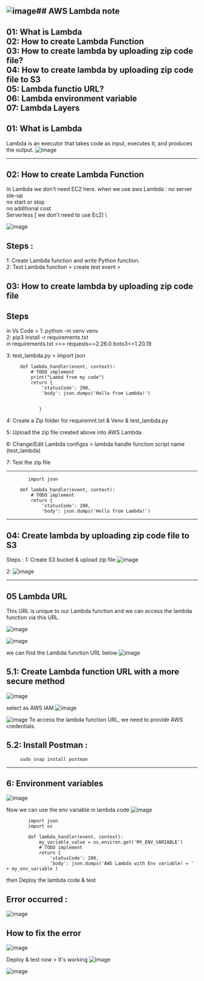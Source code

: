 ![image](https://github.com/user-attachments/assets/1dd768bc-ec76-4b77-a197-eda17d68671f)## AWS Lambda note
------------------------------------------------------------------------------
01: What is Lambda \
02: How to create Lambda Function \
03: How to create lambda by uploading zip code file?\
04: How to create lambda by uploading zip code file to S3\
05: Lambda functio URL?\
06: Lambda environment variable\
07: Lambda Layers 
-------------------------------------------------------------------------------
## 01: What is Lambda
Lambda is an executor that takes code as input, executes it, and produces the output.
![image](https://github.com/user-attachments/assets/26c94b1a-ace3-4ce8-8a86-3bf20452621e)

-------------------------------------------------------------------------------
## 02: How to create Lambda Function 

In Lambda we don't need EC2 here.
when we use aws Lambda : 
  no server ste-up \
  no start or stop \
  no additional cost \
  Serverless [ we don't need to use Ec2] \ 

![image](https://github.com/user-attachments/assets/a073c2ee-2a7b-4e12-84d9-a9b1a68af67d)

  ## Steps : 
  1: Create Lambda function and write Python function.\
  2: Test Lambda function > create test event > 

## 03: How to create lambda by uploading zip code file
   ## Steps
   in Vs Code > 
   1: python -m venv venv \
   2: pip3 install -r requirements.txt \
         in requirements.txt >>>
            requests==2.26.0
            boto3==1.20.19
      
   3: test_lambda.py > 
         import json
     
         def lambda_handler(event, context):
             # TODO implement
             print("Lambd from my code")
             return {
                 'statusCode': 200,
                 'body': json.dumps('Hello from Lambda!')


                }
   4: Create a Zip folder for requiremnt.txt & Venv & test_lambda.py 

   5: Upload the zip file created above into AWS Lambda

   6: Change/Edit  Lambda configss > lambda handle function script name (test_lambda)

   7: Test the zip file 
   
   ------------------------------------
   
            import json
         
         def lambda_handler(event, context):
             # TODO implement
             return {
                 'statusCode': 200,
                 'body': json.dumps('Hello from Lambda!')

   ---------------------------------------------

   ## 04: Create lambda by uploading zip code file to S3

   Steps : 
   1: Create S3 bucket & upload zip file 
   ![image](https://github.com/user-attachments/assets/c041a8fe-9ca0-41d0-ab87-445909d896f6)

   2: ![image](https://github.com/user-attachments/assets/3066037b-5004-4cb3-bf77-79c5e7c9cf3d) 

   -----------------------------------------------
  ## 05 Lambda URL 
  This URL is unique to our Lambda function and we can access the lambda function via this URL.

   ![image](https://github.com/user-attachments/assets/19350498-035d-48ad-8534-976bfebb61ea) 

   ![image](https://github.com/user-attachments/assets/8e1472bf-b9e8-4bdd-9375-e4e8b13d922b)

   we can find the Lambda function URL below 
   ![image](https://github.com/user-attachments/assets/308bd9c1-971a-4e90-8703-d0cbed4b2cba)

   ## 5.1: Create Lambda function URL with a more secure method 
   ![image](https://github.com/user-attachments/assets/4829aee3-8b8e-4387-a9ff-00c6db01b297)

   select as AWS IAM
   ![image](https://github.com/user-attachments/assets/5b5dbc23-023e-4ef6-9f59-92dce52b4e41)
      
   ![image](https://github.com/user-attachments/assets/65c169ad-7a36-4d26-bf92-56037264a8ea)
      To access the lambda function URL, we need to provide AWS credentials.

   ## 5.2: Install Postman : 
         sudo snap install postman
   -------------------------------------------------
  ## 6: Environment variables 
   ![image](https://github.com/user-attachments/assets/91ccb714-c088-4cb0-9a1e-e8a1ab12f636)
   
   Now we can use the env variable in lambda code
       ![image](https://github.com/user-attachments/assets/9aa55578-fe00-414c-8c5c-175493ef8f53)

            import json
            import os
            
            def lambda_handler(event, context):
                my_variable_value = os.environ.get('MY_ENV_VARIABLE')
                # TODO implement
                return {
                    'statusCode': 200,
                    'body': json.dumps('AWS Lambda with Env variable! = ' + my_env_variable )

   then Deploy the lambda code & test  
   ## Error occurred : 
 ![image](https://github.com/user-attachments/assets/b54e4cf4-f519-4527-90ef-a320f1f6b8c0)

   ## How to fix the error 

   ![image](https://github.com/user-attachments/assets/62d1f1e1-3e83-45cc-acd9-c60844526c1f)

   Deploy & test now > It's working 
   ![image](https://github.com/user-attachments/assets/8095b1ca-4416-4fbe-8af5-cb8175b5ccb7)

   ![image](https://github.com/user-attachments/assets/5ebd8688-1ce9-4962-8441-cdd71730ba5c)
         

